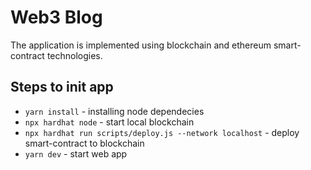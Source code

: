 # Web3 Blog

The application is implemented using blockchain and ethereum smart-contract technologies.

## Steps to init app

- `yarn install` - installing node dependecies
- `npx hardhat node` - start local blockchain
- `npx hardhat run scripts/deploy.js --network localhost` - deploy smart-contract to blockchain
- `yarn dev` - start web app
